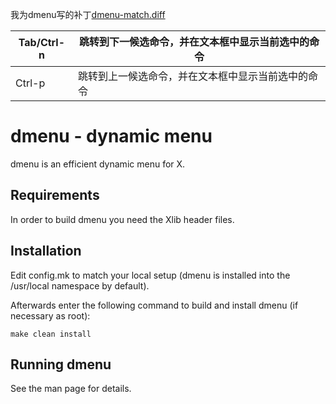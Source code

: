 我为dmenu写的补丁[dmenu-match.diff](https://github.com/demonlord1997/dmenu-showmatch)

|Tab/Ctrl-n|跳转到下一候选命令，并在文本框中显示当前选中的命令|
|--|--|
|Ctrl-p|跳转到上一候选命令，并在文本框中显示当前选中的命令|

dmenu - dynamic menu
====================
dmenu is an efficient dynamic menu for X.


Requirements
------------
In order to build dmenu you need the Xlib header files.


Installation
------------
Edit config.mk to match your local setup (dmenu is installed into
the /usr/local namespace by default).

Afterwards enter the following command to build and install dmenu
(if necessary as root):

    make clean install


Running dmenu
-------------
See the man page for details.
